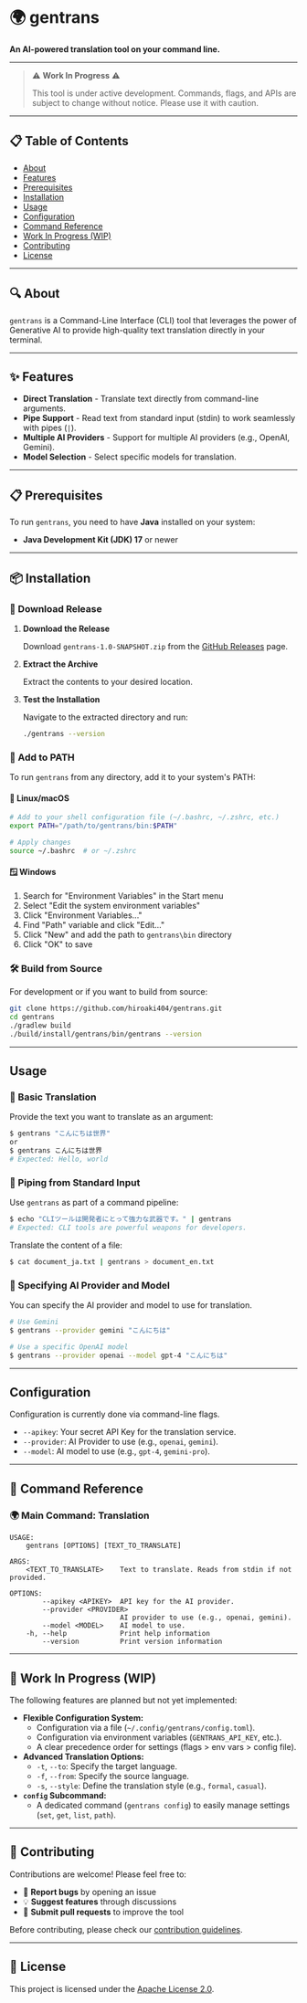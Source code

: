 # 🌍 gentrans

**An AI-powered translation tool on your command line.**

[//]: # "[![Release](https://img.shields.io/github/v/release/hiroaki404/gentrans?style=flat-square)](https://github.com/hiroaki404/gentrans/releases)"

[//]: # "[![License](https://img.shields.io/github/license/hiroaki404/gentrans?style=flat-square)](LICENSE)"

[//]: # "[![Platform](https://img.shields.io/badge/platform-Linux%20%7C%20macOS%20%7C%20Windows-blue?style=flat-square)](#installation)"

---

> ⚠️ **Work In Progress** ⚠️
>
> This tool is under active development. Commands, flags, and APIs are subject to change without notice. Please use it
> with caution.

---

## 📋 Table of Contents

- [About](#-about)
- [Features](#-features)
- [Prerequisites](#-prerequisites)
- [Installation](#-installation)
- [Usage](#-usage)
- [Configuration](#-configuration)
- [Command Reference](#-command-reference)
- [Work In Progress (WIP)](#-work-in-progress-wip)
- [Contributing](#-contributing)
- [License](#-license)

---

## 🔍 About

`gentrans` is a Command-Line Interface (CLI) tool that leverages the power of Generative AI to provide high-quality text
translation directly in your terminal.

---

## ✨ Features

- **Direct Translation** - Translate text directly from command-line arguments.
- **Pipe Support** - Read text from standard input (stdin) to work seamlessly with pipes (`|`).
- **Multiple AI Providers** - Support for multiple AI providers (e.g., OpenAI, Gemini).
- **Model Selection** - Select specific models for translation.

---

## 📋 Prerequisites

To run `gentrans`, you need to have **Java** installed on your system:

- **Java Development Kit (JDK) 17** or newer

---

## 📦 Installation

### 🔽 Download Release

1. **Download the Release**

   Download `gentrans-1.0-SNAPSHOT.zip` from the [GitHub Releases](https://github.com/hiroaki404/gentrans/releases)
   page.

2. **Extract the Archive**

   Extract the contents to your desired location.

3. **Test the Installation**

   Navigate to the extracted directory and run:

   ```bash
   ./gentrans --version
   ```

### 🔧 Add to PATH

To run `gentrans` from any directory, add it to your system's PATH:

#### 🐧 **Linux/macOS**

```bash
# Add to your shell configuration file (~/.bashrc, ~/.zshrc, etc.)
export PATH="/path/to/gentrans/bin:$PATH"

# Apply changes
source ~/.bashrc  # or ~/.zshrc
```

#### 🪟 **Windows**

1. Search for "Environment Variables" in the Start menu
2. Select "Edit the system environment variables"
3. Click "Environment Variables..."
4. Find "Path" variable and click "Edit..."
5. Click "New" and add the path to `gentrans\bin` directory
6. Click "OK" to save

### 🛠️ Build from Source

For development or if you want to build from source:

```bash
git clone https://github.com/hiroaki404/gentrans.git
cd gentrans
./gradlew build
./build/install/gentrans/bin/gentrans --version
```

---

## Usage

### 💬 Basic Translation

Provide the text you want to translate as an argument:

```bash
$ gentrans "こんにちは世界"
or
$ gentrans こんにちは世界
# Expected: Hello, world
```

### 🔀 Piping from Standard Input

Use `gentrans` as part of a command pipeline:

```bash
$ echo "CLIツールは開発者にとって強力な武器です。" | gentrans
# Expected: CLI tools are powerful weapons for developers.
```

Translate the content of a file:

```bash
$ cat document_ja.txt | gentrans > document_en.txt
```

### 🤖 Specifying AI Provider and Model

You can specify the AI provider and model to use for translation.

```bash
# Use Gemini
$ gentrans --provider gemini "こんにちは"

# Use a specific OpenAI model
$ gentrans --provider openai --model gpt-4 "こんにちは"
```

---

## Configuration

Configuration is currently done via command-line flags.

- `--apikey`: Your secret API Key for the translation service.
- `--provider`: AI Provider to use (e.g., `openai`, `gemini`).
- `--model`: AI model to use (e.g., `gpt-4`, `gemini-pro`).

---

## 📖 Command Reference

### 🌍 Main Command: Translation

```
USAGE:
    gentrans [OPTIONS] [TEXT_TO_TRANSLATE]

ARGS:
    <TEXT_TO_TRANSLATE>    Text to translate. Reads from stdin if not provided.

OPTIONS:
        --apikey <APIKEY>  API key for the AI provider.
        --provider <PROVIDER>
                           AI provider to use (e.g., openai, gemini).
        --model <MODEL>    AI model to use.
    -h, --help             Print help information
        --version          Print version information
```

---

## 🚧 Work In Progress (WIP)

The following features are planned but not yet implemented:

- **Flexible Configuration System:**
    - Configuration via a file (`~/.config/gentrans/config.toml`).
    - Configuration via environment variables (`GENTRANS_API_KEY`, etc.).
    - A clear precedence order for settings (flags > env vars > config file).
- **Advanced Translation Options:**
    - `-t`, `--to`: Specify the target language.
    - `-f`, `--from`: Specify the source language.
    - `-s`, `--style`: Define the translation style (e.g., `formal`, `casual`).
- **`config` Subcommand:**
    - A dedicated command (`gentrans config`) to easily manage settings (`set`, `get`, `list`, `path`).

---

## 🤝 Contributing

Contributions are welcome! Please feel free to:

- 🐛 **Report bugs** by opening an issue
- 💡 **Suggest features** through discussions
- 🔧 **Submit pull requests** to improve the tool

Before contributing, please check our [contribution guidelines](CONTRIBUTING.md).

---

## 📄 License

This project is licensed under the [Apache License 2.0](LICENSE).
